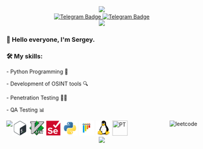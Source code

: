 <div id="header" align="center">
  <img src="https://media2.giphy.com/media/3kPDmoWdBpQPNhCnUG/giphy.gif?cid=ecf05e47s0pqlpkdpk7ud807xknuvmsiuxikthh5xgjyqtk2&rid=giphy.gif&ct=s" width="150"/>
  <div id="badges">
  <a href="https://t.me/niko13teen">
    <img src="https://img.shields.io/badge/Telegram_Author-blue?style=for-the-badge&logo=telegram&logoColor=white" alt="Telegram Badge"/>
  </a>
  <a href="https://t.me/niko13teen_channel">
    <img src="https://img.shields.io/badge/Telegram_Channel-red?style=for-the-badge&logo=telegram&logoColor=white" alt="Telegram Badge"/>
  </a>
</div>
  <img src="https://komarev.com/ghpvc/?username=niko13teen&style=flat-square&color=red">  
  <div>
    <div align="left">
      <h3> 💬 Hello everyone, I'm Sergey. </h3>
      <h3> 🛠 My skills: </h3> 
      <p> - Python Programming 📘</p>
      <P> - Development of OSINT tools 🔍 </P>
      <p> - Penetration Testing 👨‍💻 </p>
      <p> - QA Testing 📊 </p>
        <img src="https://github.com/devicons/devicon/blob/master/icons/bash/bash-original.svg" title="Bash" **alt="BAsh" width="40" height="40"/>
        <img src="https://github.com/devicons/devicon/blob/master/icons/vim/vim-original.svg" title="Vim" **alt="Vim" width="40" height="40"/>
        <img src="https://github.com/devicons/devicon/blob/master/icons/selenium/selenium-original.svg" title="SE" **alt="SE" width="40" height="40"/>
        <img src="https://github.com/devicons/devicon/blob/master/icons/python/python-original.svg" title="Python" **alt="Python" width="40" height="40"/>
        <img src="https://github.com/devicons/devicon/blob/master/icons/pytest/pytest-original.svg" title="pytest" **alt="pytest" width="40" height="40"/>
        <img src="https://github.com/devicons/devicon/blob/master/icons/linux/linux-original.svg" title="linux" **alt="linux" width="40" height="40"/>
        <img src="https://cdn-icons-png.flaticon.com/512/1313/1313837.png" title="PT" **alt="PT" width="40" height="40"/>
        <img src="https://www.codewars.com/users/Niko13teen/badges/large" align="left">
        <img src='https://img.shields.io/badge/dynamic/json?style=for-the-badge&labelColor=black&color=%23ffa116&label=LeetCode%2Frating&query=ranking&url=https%3A%2F%2Fleetcode-badge.vercel.app%2Fapi%2Fusers%2Fniko13teen&logo=leetcode&logoColor=yellow' title='leetcode' align='right'>
    </div>
    <a href="https://git.io/streak-stats"><img src="http://github-readme-streak-stats.herokuapp.com?user=niko13teen&theme=github-dark&hide_border=true&locale=ru&date_format=%5BY.%5Dn.j"/></a>
  </div>
  <div>
    </div>
</div>
